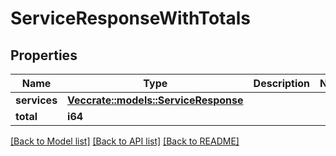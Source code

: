 # ServiceResponseWithTotals

## Properties

Name | Type | Description | Notes
------------ | ------------- | ------------- | -------------
**services** | [**Vec<crate::models::ServiceResponse>**](ServiceResponse.md) |  | 
**total** | **i64** |  | 

[[Back to Model list]](../README.md#documentation-for-models) [[Back to API list]](../README.md#documentation-for-api-endpoints) [[Back to README]](../README.md)


